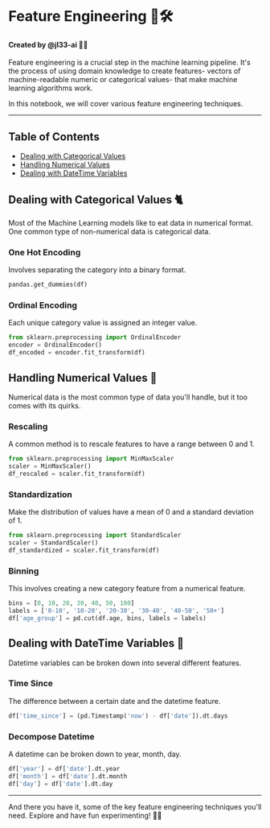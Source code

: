 # Feature Engineering 🧮🛠️
#### Created by @jl33-ai 👦🏻

Feature engineering is a crucial step in the machine learning pipeline. It's the process of using domain knowledge to create features- vectors of machine-readable numeric or categorical values- that make machine learning algorithms work.

In this notebook, we will cover various feature engineering techniques.

---

## Table of Contents

- [Dealing with Categorical Values](#dealing-with-categorical-values)
- [Handling Numerical Values](#handling-numerical-values)
- [Dealing with DateTime Variables](#dealing-with-datetime-variables)

## Dealing with Categorical Values 🐈

Most of the Machine Learning models like to eat data in numerical format. One common type of non-numerical data is categorical data.

### One Hot Encoding

Involves separating the category into a binary format.

```python
pandas.get_dummies(df)
```

### Ordinal Encoding

Each unique category value is assigned an integer value.

```python
from sklearn.preprocessing import OrdinalEncoder
encoder = OrdinalEncoder()
df_encoded = encoder.fit_transform(df)
```

## Handling Numerical Values 🧮

Numerical data is the most common type of data you'll handle, but it too comes with its quirks.

### Rescaling

A common method is to rescale features to have a range between 0 and 1.

```python
from sklearn.preprocessing import MinMaxScaler
scaler = MinMaxScaler()
df_rescaled = scaler.fit_transform(df)
```

### Standardization

Make the distribution of values have a mean of 0 and a standard deviation of 1.

```python
from sklearn.preprocessing import StandardScaler
scaler = StandardScaler()
df_standardized = scaler.fit_transform(df)
```

### Binning

This involves creating a new category feature from a numerical feature.

```python
bins = [0, 10, 20, 30, 40, 50, 100]
labels = ['0-10', '10-20', '20-30', '30-40', '40-50', '50+']
df['age_group'] = pd.cut(df.age, bins, labels = labels)
```

## Dealing with DateTime Variables 📅

Datetime variables can be broken down into several different features.

### Time Since

The difference between a certain date and the datetime feature.

```python
df['time_since'] = (pd.Timestamp('now') - df['date']).dt.days
```

### Decompose Datetime

A datetime can be broken down to year, month, day.

```python
df['year'] = df['date'].dt.year
df['month'] = df['date'].dt.month
df['day'] = df['date'].dt.day
```

---

And there you have it, some of the key feature engineering techniques you'll need. Explore and have fun experimenting! 🧪🎉
